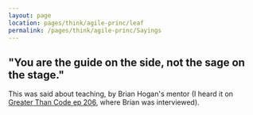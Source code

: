 ```yaml
---
layout: page
location: pages/think/agile-princ/leaf
permalink: /pages/think/agile-princ/Sayings
---
```


## "You are the guide on the side, not the sage on the stage."

This was said about teaching, by Brian Hogan's mentor (I heard it on [Greater Than Code ep 206](https://www.greaterthancode.com/conscious-teaching-and-learning), where Brian was interviewed).
